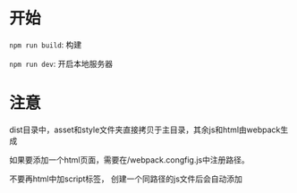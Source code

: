 # 开始
`npm run build`: 构建

`npm run dev`: 开启本地服务器

# 注意

dist目录中，asset和style文件夹直接拷贝于主目录，其余js和html由webpack生成

如果要添加一个html页面，需要在/webpack.congfig.js中注册路径。

不要再html中加script标签，
创建一个同路径的js文件后会自动添加
